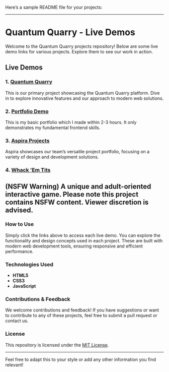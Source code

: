 Here’s a sample README file for your projects:

---

# Quantum Quarry - Live Demos

Welcome to the Quantum Quarry projects repository! Below are some live demo links for various projects. Explore them to see our work in action.

## Live Demos

### 1. [Quantum Quarry](https://quantum-quarry.github.io/quantumquarry/index.html)
This is our primary project showcasing the Quantum Quarry platform. Dive in to explore innovative features and our approach to modern web solutions.

### 2. [Portfolio Demo](https://quantum-quarry.github.io/quantumquarry/portfolio/index.html) 
This is my basic portfolio which I made within 2-3 hours. It only demonstrates my fundamental frontend skills.

### 3. [Aspira Projects](https://quantum-quarry.github.io/quantumquarry/Aspira/index.html)
Aspira showcases our team’s versatile project portfolio, focusing on a variety of design and development solutions.

### 4. [Whack 'Em Tits](https://quantum-quarry.github.io/quantumquarry/whacktits.html)
(NSFW Warning)
A unique and adult-oriented interactive game. Please note this project contains NSFW content. Viewer discretion is advised.
---

### How to Use

Simply click the links above to access each live demo. You can explore the functionality and design concepts used in each project. These are built with modern web development tools, ensuring responsive and efficient performance.

### Technologies Used

- **HTML5**
- **CSS3**
- **JavaScript**

### Contributions & Feedback

We welcome contributions and feedback! If you have suggestions or want to contribute to any of these projects, feel free to submit a pull request or contact us.

### License

This repository is licensed under the [MIT License](LICENSE).

---

Feel free to adapt this to your style or add any other information you find relevant!
